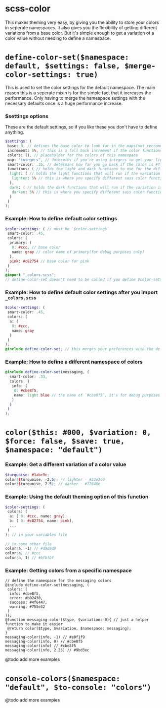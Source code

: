 # scss-color
This makes theming very easy, by giving you the ability to store your colors in seperate namespaces. It also gives you the flexibility of getting different variations from a base color. But it's simple enough to get a variation of a color value without needing to define a namespace.


# `define-color-set($namespace: default, $settings: false, $merge-color-settings: true)`
This is used to set the color settings for the default namespace. The main reason this is a seperate mixin is for the simple fact that it increases the performance. Only having to merge the namespace settings with the necessary defaults once is a huge performance increase.

### $settings options
These are the default settings, so if you like these you don't have to define anything.
```scss
$settings: (
 base: 0, // defines the base color to look for in the maps(not reccommended to change) this is ment for if you want o define out color names instead of using integers.
 increment: 5%, // this is a fall back increment if the color functions that are defined are lists and not maps
 colors: (), // placeholder for the colors of this namespace
 map: "integers", // determins if you're using integers to get your light and dark values or words.(@feature - this hasn't been added yet)
 smart-color: .25, // determins how far you go back if the color is #fff or #000 (example if you called color(#ccc, 25) that will be black but if smart color is set then it will be #060606)
 functions: ( // holds the light and dark functions to use for the different variations. (only light, and dark can be the keys of this map)
  light: ( // holds the light functions that will run if the variation is less than 0
   lighten: 5% // this is where you specify different sass color functions, or your own if you have any
  ),
  dark: ( // holds the dark functions that will run if the variation is less than 0
   darken: 5% // this is where you specify different sass color functions, or your own if you have any
  )
 )
);
```

### Example: How to define default color settings

``` scss
$color-settings: ( // must be `$color-settings`
 smart-color: .45,
 colors: (
  primary: (
   0: #ccc, // base color
   name: gray // color name of primary(for debug purposes only)
  ),
  pink: #c82754 // base color for pink
 )
);
@import "_colors.scss";
// define-color-set doesn't need to be called if you define $color-settings (defaults) before you import `_colors.scss` it will automatically merge them.
```

### Example: How to define default color settings after you import `_colors.scss`
``` scss
$color-settings: (
 smart-color: .45,
 colors: (
  a: (
   0: #ccc,
   name: gray
  )
 )
);
@include define-color-set; // this merges your preferences with the defaults, these will be used for every namespace that you define.
```

### Example: How to define a different namespace of colors
```scss
@include define-color-set(messaging, (
  smart-color: .33,
  colors: (
   info: (
    0: #cbe8f5,
    name: light blue // the name of `#cbe8f5`, it's for debug purposes only
   )
  )
 )
);
```


# `color($this: #000, $variation: 0, $force: false, $save: true, $namespace: "default")`


### Example: Get a different variation of a color value
```scss
$turquoise: #1abc9c;
color($turquoise, -2.5); // lighter - #33e3c0
color($turquoise, 2.5); // darker - #12846e
```

### Example: Using the default theming option of this function
```scss
$color-settings: ( 
 colors: ( 
  a: ( 0: #ccc, name: gray), 
  b: ( 0: #c82754, name: pink),
  ...
 )
); // in your variables file
 
// in some other file
color(a, -1) // #d9d9d9
color(a) // #ccc
color(a, 1) // #bfbfbf
```

### Example: Getting colors from a specific namespace
```
// define the namespace for the messaging colors
@include define-color-set(messaging, (
 colors: (
  info: #cbe8f5,
  error: #b02430,
  success: #4f6447,
  warning: #755e32
 )
));
@function messaging-color($type, $variation: 0){ // just a helper function to make it easier
 @return color($type, $variation, $namespace: messaging);
}
messaging-color(info, -1) // #e0f1f9
messaging-color(info, 0) // #cbe8f5
messaging-color(info) // #cbe8f5
messaging-color(info, 2.25) // #9bd3ec
```

@todo add more examples


# `console-colors($namespace: "default", $to-console: "colors")`
@todo add more examples
